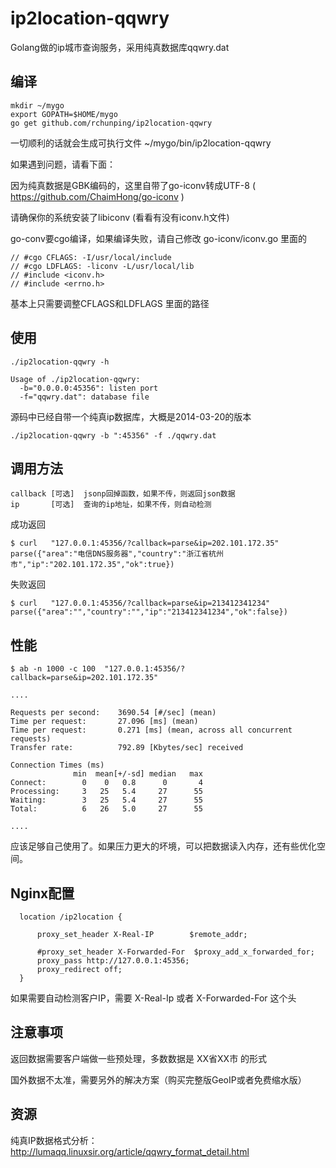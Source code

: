 ip2location-qqwry
=================

Golang做的ip城市查询服务，采用纯真数据库qqwry.dat



编译
----

~~~~
mkdir ~/mygo
export GOPATH=$HOME/mygo
go get github.com/rchunping/ip2location-qqwry
~~~~

一切顺利的话就会生成可执行文件 ~/mygo/bin/ip2location-qqwry

如果遇到问题，请看下面：



因为纯真数据是GBK编码的，这里自带了go-iconv转成UTF-8 ( https://github.com/ChaimHong/go-iconv  )

请确保你的系统安装了libiconv (看看有没有iconv.h文件)

go-conv要cgo编译，如果编译失败，请自己修改 go-iconv/iconv.go 里面的

~~~~
// #cgo CFLAGS: -I/usr/local/include
// #cgo LDFLAGS: -liconv -L/usr/local/lib
// #include <iconv.h>
// #include <errno.h>
~~~~

基本上只需要调整CFLAGS和LDFLAGS 里面的路径


使用
----

~~~~
./ip2location-qqwry -h

Usage of ./ip2location-qqwry:
  -b="0.0.0.0:45356": listen port
  -f="qqwry.dat": database file
~~~~


源码中已经自带一个纯真ip数据库，大概是2014-03-20的版本

~~~~
./ip2location-qqwry -b ":45356" -f ./qqwry.dat
~~~~


调用方法
--------

~~~~
callback [可选]  jsonp回掉函数，如果不传，则返回json数据
ip       [可选]  查询的ip地址，如果不传，则自动检测
~~~~


成功返回

~~~~
$ curl   "127.0.0.1:45356/?callback=parse&ip=202.101.172.35"
parse({"area":"电信DNS服务器","country":"浙江省杭州市","ip":"202.101.172.35","ok":true})
~~~~

失败返回

~~~~
$ curl   "127.0.0.1:45356/?callback=parse&ip=213412341234"
parse({"area":"","country":"","ip":"213412341234","ok":false})
~~~~





性能
----

~~~~
$ ab -n 1000 -c 100  "127.0.0.1:45356/?callback=parse&ip=202.101.172.35"

....

Requests per second:    3690.54 [#/sec] (mean)
Time per request:       27.096 [ms] (mean)
Time per request:       0.271 [ms] (mean, across all concurrent requests)
Transfer rate:          792.89 [Kbytes/sec] received

Connection Times (ms)
              min  mean[+/-sd] median   max
Connect:        0    0   0.8      0       4
Processing:     3   25   5.4     27      55
Waiting:        3   25   5.4     27      55
Total:          6   26   5.0     27      55

....

~~~~

应该足够自己使用了。如果压力更大的坏境，可以把数据读入内存，还有些优化空间。


Nginx配置
---------

~~~~~
  location /ip2location {

      proxy_set_header X-Real-IP        $remote_addr;
      
      #proxy_set_header X-Forwarded-For  $proxy_add_x_forwarded_for;
      proxy_pass http://127.0.0.1:45356;
      proxy_redirect off;
  }
~~~~~

如果需要自动检测客户IP，需要 X-Real-Ip 或者 X-Forwarded-For 这个头


注意事项
--------

返回数据需要客户端做一些预处理，多数数据是 XX省XX市 的形式

国外数据不太准，需要另外的解决方案（购买完整版GeoIP或者免费缩水版）


资源
----

纯真IP数据格式分析： http://lumaqq.linuxsir.org/article/qqwry_format_detail.html



